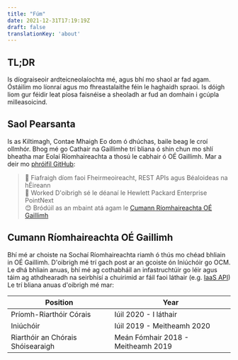 ```yaml
---
title: "Fúm"
date: 2021-12-31T17:19:19Z
draft: false
translationKey: 'about'
---
```


## TL;DR
Is díograiseoir ardteicneolaíochta mé, agus bhí mo shaol ar fad agam. Óstáilim mo líonraí agus mo fhreastalaithe féin le haghaidh spraoi. Is dóigh liom gur féidir leat píosa faisnéise a sheoladh ar fud an domhain i gcúpla milleasoicind.

## Saol Pearsanta
Is as Kiltimagh, Contae Mhaigh Eo dom ó dhúchas, baile beag le croí ollmhór. Bhog mé go Cathair na Gaillimhe trí bliana ó shin chun mo shlí bheatha mar Eolaí Ríomhaireachta a thosú le cabhair ó OÉ Gaillimh.
Mar a deir mo [phróifíl GitHub](https://github.com/mcgovman):

> 💬 Fiafraigh díom faoi Fheirmeoireacht, REST APIs agus Béaloideas na hÉireann  
> 💼 Worked D'oibrigh sé le déanaí le Hewlett Packard Enterprise PointNext  
> 😊 Bródúil as an mbaint atá agam le [Cumann Ríomhaireachta OÉ Gaillimh](https://compsoc.ie)  

## Cumann Ríomhaireachta OÉ Gaillimh 
Bhí mé ar choiste na Sochaí Ríomhaireachta riamh ó thús mo chéad bhliain in OÉ Gaillimh. D'oibrigh mé trí gach post ar an gcoiste ón Iniúchóir go OCM.
Le dhá bhliain anuas, bhí mé ag cothabháil an infastruchtúir go léir agus táim ag athdhearadh na seirbhísí a chuirimid ar fáil faoi láthair (e.g. [IaaS API](https://github.com/nuigcompsoc/api))
Le trí bliana anuas d'oibrigh mé mar:

| Position                          | Year                               |
|-----------------------------------|------------------------------------|
| Príomh-Riarthóir Córais           | Iúil 2020 - I láthair              |
| Iniúchóir                         | Iúil 2019 - Meitheamh 2020         |
| Riarthóir an Chórais Shóisearaigh | Meán Fómhair 2018 - Meitheamh 2019 |